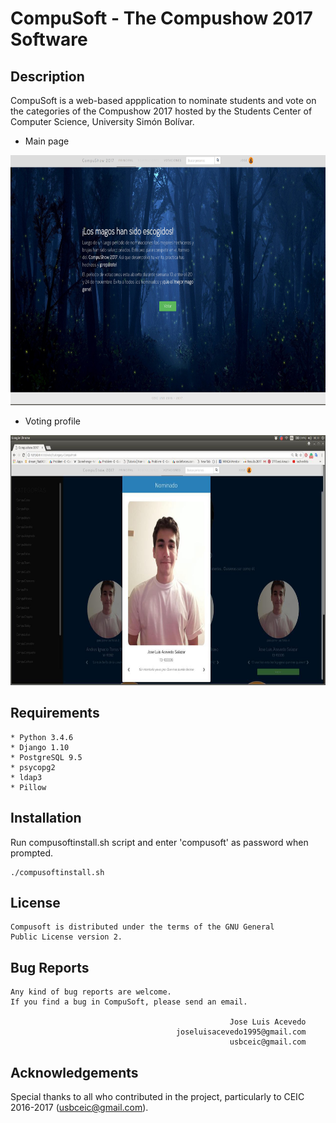 # CompuSoft - The Compushow 2017 Software

## Description
CompuSoft is a web-based appplication to nominate students and vote on the categories of the Compushow 2017 hosted by the Students Center of Computer Science, University Simón Bolívar.

* Main page

<div align="center">
	<img src="screenshots/compushow_1.jpg" width="600" height="400">
</div>

* Voting profile

<div align="center">
	<img src="screenshots/compushow_2.jpg" width="600" height="400">
</div>

## Requirements
```
* Python 3.4.6
* Django 1.10
* PostgreSQL 9.5
* psycopg2
* ldap3
* Pillow
```

## Installation
Run compusoftinstall.sh script and enter 'compusoft' as password when prompted.
```
./compusoftinstall.sh
```

## License
```
Compusoft is distributed under the terms of the GNU General
Public License version 2.
```

## Bug Reports
```
Any kind of bug reports are welcome.
If you find a bug in CompuSoft, please send an email.

                                                 Jose Luis Acevedo
                                     joseluisacevedo1995@gmail.com
                                                 usbceic@gmail.com
```

## Acknowledgements
Special thanks to all who contributed in the project, particularly to CEIC 2016-2017 (usbceic@gmail.com).
